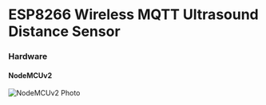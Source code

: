 # ESP8266 Wireless MQTT Ultrasound Distance Sensor

### Hardware
#### NodeMCUv2
 ![NodeMCUv2 Photo](/docs/imagesg/official-nodemcu-development-board.jpg)
 
